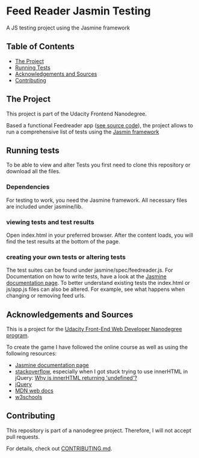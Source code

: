 # Feed Reader Jasmin Testing

A JS testing project using the Jasmine framework

## Table of Contents

* [The Project](#the-project)
* [Running Tests](#running-tests)
* [Acknowledgements and Sources](#acknowledgements-and-sources)
* [Contributing](#contributing)

## The Project

This project is part of the Udacity Frontend Nanodegree. 

Based a functional Feedreader app ([see source code](https://github.com/udacity/frontend-nanodegree-feedreader)), the project allows to run a comprehensive list of tests using the [Jasmin framework](https://jasmine.github.io/index.html)

## Running tests 

To be able to view and alter Tests you first need to clone this repository or download all the files.

### Dependencies 

For testing to work, you need the Jasmine framework. All necessary files are included under jasmine/lib.

### viewing tests and test results

Open index.html in your preferred browser. After the content loads, you will find the test results at the bottom of the page.

### creating your own tests or altering tests

The test suites can be found under jasmine/spec/feedreader.js. For Documentation on how to write tests, have a look at the [Jasmine documentation page](https://jasmine.github.io/pages/docs_home.html). To better understand existing tests the index.html or js/app.js files can also be altered. For example, see what happens when changing or removing feed urls.

## Acknowledgements and Sources

This is a project for the [Udacity Front-End Web Developer Nanodegree program](https://eu.udacity.com/course/front-end-web-developer-nanodegree--nd001).

To create the game I have followed the online course as well as using the following resources:

* [Jasmine documentation page](https://jasmine.github.io/pages/docs_home.html)
* [stackoverflow](https://stackoverflow.com/), especially when I got stuck trying to use innerHTML in jQuery: [Why is innerHTML returning 'undefined'?](https://stackoverflow.com/questions/29435612/why-is-innerhtml-returning-undefined)
* [jQuery](https://api.jquery.com/)
* [MDN web docs](https://developer.mozilla.org/en-US/docs/Web/JavaScript)
* [w3schools](https://www.w3schools.com/js/default.asp)


## Contributing

This repository is part of a nanodegree project. Therefore, I will not accept pull requests.

For details, check out [CONTRIBUTING.md](CONTRIBUTING.md).
